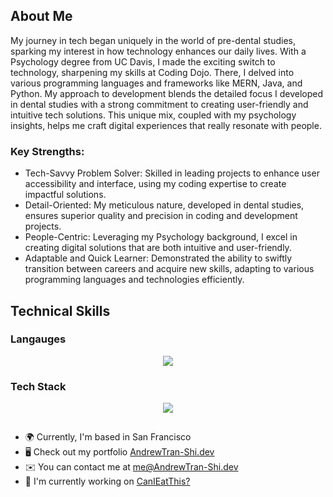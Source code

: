 ## About Me

My journey in tech began uniquely in the world of pre-dental studies, sparking my interest in how technology enhances our daily lives. With a Psychology degree from UC Davis, I made the exciting switch to technology, sharpening my skills at Coding Dojo. There, I delved into various programming languages and frameworks like MERN, Java, and Python. My approach to development blends the detailed focus I developed in dental studies with a strong commitment to creating user-friendly and intuitive tech solutions. This unique mix, coupled with my psychology insights, helps me craft digital experiences that really resonate with people.

### Key Strengths:

- Tech-Savvy Problem Solver: Skilled in leading projects to enhance user accessibility and interface, using my coding expertise to create impactful solutions.
- Detail-Oriented: My meticulous nature, developed in dental studies, ensures superior quality and precision in coding and development projects.
- People-Centric: Leveraging my Psychology background, I excel in creating digital solutions that are both intuitive and user-friendly.
- Adaptable and Quick Learner: Demonstrated the ability to swiftly transition between careers and acquire new skills, adapting to various programming languages and technologies efficiently.

## Technical Skills

### Langauges

<p align="center">
 <img src="https://skillicons.dev/icons?i=js,html,css,nodejs,ts,java,py&theme=dark"/>

</p>

### Tech Stack

<p align="center">
 <img src="https://skillicons.dev/icons?i=flask,django,react,bootstrap,mongodb,next,vite,spring,express,nginx,supabase,mysql,postgres,tailwind,aws,postman,git,docker&theme=dark&perline=6"/>

</p>

##

- 🌍 Currently, I'm based in San Francisco
- 🖥️ Check out my portfolio [AndrewTran-Shi.dev](http://Andrewtran-shi.dev)
- ✉️ You can contact me at [me@AndrewTran-Shi.dev](mailto:me@AndrewTran-Shi.dev)
- 🚀 I'm currently working on [CanIEatThis?](http://canieatthis.deno.dev/)
